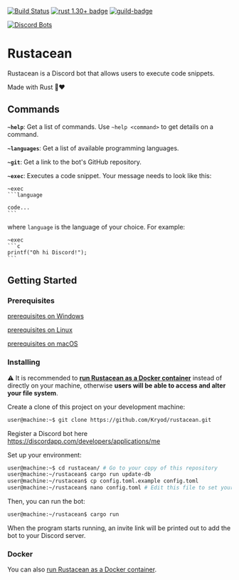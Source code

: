 [![Build Status](https://travis-ci.org/Kryod/rustacean.svg?branch=master)](https://travis-ci.org/Kryod/rustacean) [![rust 1.30+ badge]][rust 1.30+ link] [![guild-badge][]][guild]



[![Discord Bots](https://discordbots.org/api/widget/509051376655925258.svg)](https://discordbots.org/bot/509051376655925258)

# Rustacean

Rustacean is a Discord bot that allows users to execute code snippets.

Made with Rust 🦀❤

## Commands

**`~help`**: Get a list of commands. Use `~help <command>` to get details on a command.

**`~languages`**: Get a list of available programming languages.

**`~git`**: Get a link to the bot's GitHub repository.

**`~exec`**: Executes a code snippet. Your message needs to look like this:
````
~exec
​```language

code...
​```
````
where `language` is the language of your choice.
For example:
````
~exec
​```c
printf("Oh hi Discord!");
​```
````

## Getting Started

### Prerequisites

[prerequisites on Windows](readme/windows.md)

[prerequisites on Linux](readme/linux.md)

[prerequisites on macOS](readme/macos.md)

### Installing

⚠️ It is recommended to **[run Rustacean as a Docker container](readme/docker.md)** instead of directly on your machine, otherwise **users will be able to access and alter your file system**.

Create a clone of this project on your development machine:
```sh
user@machine:~$ git clone https://github.com/Kryod/rustacean.git
```

Register a Discord bot here https://discordapp.com/developers/applications/me

Set up your environment:
```sh
user@machine:~$ cd rustacean/ # Go to your copy of this repository
user@machine:~/rustacean$ cargo run update-db
user@machine:~/rustacean$ cp config.toml.example config.toml
user@machine:~/rustacean$ nano config.toml # Edit this file to set your Discord bot credentials
```

Then, you can run the bot:
```sh
user@machine:~/rustacean$ cargo run
```
When the program starts running, an invite link will be printed out to add the bot to your Discord server.

### Docker

You can also [run Rustacean as a Docker container](readme/docker.md).

[guild]: https://discord.gg/2qjtv2H
[guild-badge]: https://img.shields.io/discord/509055716305141780.svg?style=flat-square&colorB=7289DA
[rust 1.30+ badge]: https://img.shields.io/badge/rust-1.30+-93450a.svg?style=flat-square
[rust 1.30+ link]: https://blog.rust-lang.org/2018/10/25/Rust-1.30.html